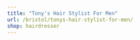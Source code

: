 ```yaml
---
title: "Tony's Hair Stylist For Men"
url: /bristol/tonys-hair-stylist-for-men/
shop: hairdresser
---
```

